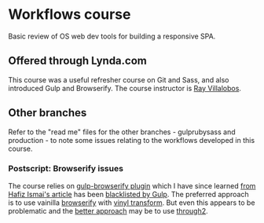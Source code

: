 # Workflows course

Basic review of OS web dev tools for building a responsive SPA.

## Offered through Lynda.com

This course was a useful refresher course on Git and Sass, and also introduced Gulp and Browserify. The course instructor is [Ray Villalobos](https://github.com/planetoftheweb).

## Other branches

Refer to the "read me" files for the other branches - gulprubysass and production - to note some issues relating to the workflows developed in this course.

### Postscript: Browserify issues

The course relies on [gulp-browserify plugin](https://github.com/deepak1556/gulp-browserify) which I have since learned [from Hafiz Ismai's article](https://wehavefaces.net/gulp-browserify-the-gulp-y-way-bb359b3f9623#.nmb33b3tn) has been [blacklisted by Gulp](https://github.com/gulpjs/plugins/issues/47). The preferred approach is to use vainilla [browserify](https://github.com/substack/node-browserify) with [vinyl transform](https://www.npmjs.com/package/vinyl-transform). But even this appears to be problematic and the [better approach](https://github.com/substack/node-browserify/issues/1198) may be to use [through2](https://www.npmjs.com/package/through2).
